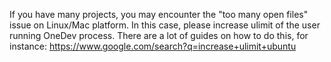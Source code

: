 If you have many projects, you may encounter the "too many open files" issue on Linux/Mac platform. In this case, please increase ulimit of the user running OneDev process. There are a lot of guides on how to do this, for instance:
https://www.google.com/search?q=increase+ulimit+ubuntu